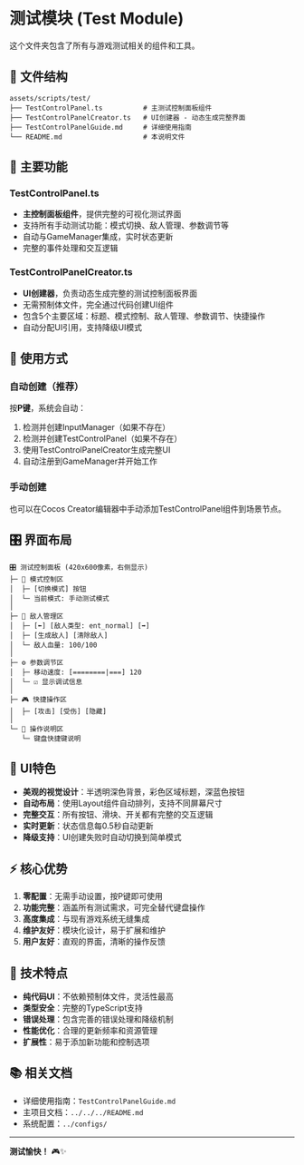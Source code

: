# 测试模块 (Test Module)

这个文件夹包含了所有与游戏测试相关的组件和工具。

## 📁 文件结构

```
assets/scripts/test/
├── TestControlPanel.ts          # 主测试控制面板组件
├── TestControlPanelCreator.ts   # UI创建器 - 动态生成完整界面
├── TestControlPanelGuide.md     # 详细使用指南
└── README.md                    # 本说明文件
```

## 🎯 主要功能

### TestControlPanel.ts
- **主控制面板组件**，提供完整的可视化测试界面
- 支持所有手动测试功能：模式切换、敌人管理、参数调节等
- 自动与GameManager集成，实时状态更新
- 完整的事件处理和交互逻辑

### TestControlPanelCreator.ts  
- **UI创建器**，负责动态生成完整的测试控制面板界面
- 无需预制体文件，完全通过代码创建UI组件
- 包含5个主要区域：标题、模式控制、敌人管理、参数调节、快捷操作
- 自动分配UI引用，支持降级UI模式

## 🚀 使用方式

### 自动创建（推荐）
按**P键**，系统会自动：
1. 检测并创建InputManager（如果不存在）
2. 检测并创建TestControlPanel（如果不存在）
3. 使用TestControlPanelCreator生成完整UI
4. 自动注册到GameManager并开始工作

### 手动创建
也可以在Cocos Creator编辑器中手动添加TestControlPanel组件到场景节点。

## 🎛️ 界面布局

```
🎛️ 测试控制面板 (420x600像素，右侧显示)
├─ 📱 模式控制区
│  ├─ [切换模式] 按钮  
│  └─ 当前模式: 手动测试模式
│
├─ 👾 敌人管理区  
│  ├─ [⬅️] [敌人类型: ent_normal] [➡️]
│  ├─ [生成敌人] [清除敌人]
│  └─ 敌人血量: 100/100
│
├─ ⚙️ 参数调节区
│  ├─ 移动速度: [========|===] 120
│  └─ ☑️ 显示调试信息
│
├─ 🎮 快捷操作区
│  ├─ [攻击] [受伤] [隐藏]
│  
└─ 📖 操作说明区
   └─ 键盘快捷键说明
```

## 🎨 UI特色

- **美观的视觉设计**：半透明深色背景，彩色区域标题，深蓝色按钮
- **自动布局**：使用Layout组件自动排列，支持不同屏幕尺寸
- **完整交互**：所有按钮、滑块、开关都有完整的交互逻辑
- **实时更新**：状态信息每0.5秒自动更新
- **降级支持**：UI创建失败时自动切换到简单模式

## ⚡ 核心优势

1. **零配置**：无需手动设置，按P键即可使用
2. **功能完整**：涵盖所有测试需求，可完全替代键盘操作
3. **高度集成**：与现有游戏系统无缝集成
4. **维护友好**：模块化设计，易于扩展和维护
5. **用户友好**：直观的界面，清晰的操作反馈

## 🔧 技术特点

- **纯代码UI**：不依赖预制体文件，灵活性最高
- **类型安全**：完整的TypeScript支持
- **错误处理**：包含完善的错误处理和降级机制
- **性能优化**：合理的更新频率和资源管理
- **扩展性**：易于添加新功能和控制选项

## 📚 相关文档

- 详细使用指南：`TestControlPanelGuide.md`
- 主项目文档：`../../../README.md`
- 系统配置：`../configs/`

---

**测试愉快！** 🎮✨ 